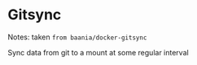 # Gitsync

Notes: taken `from baania/docker-gitsync`

Sync data from git to a mount at some regular interval